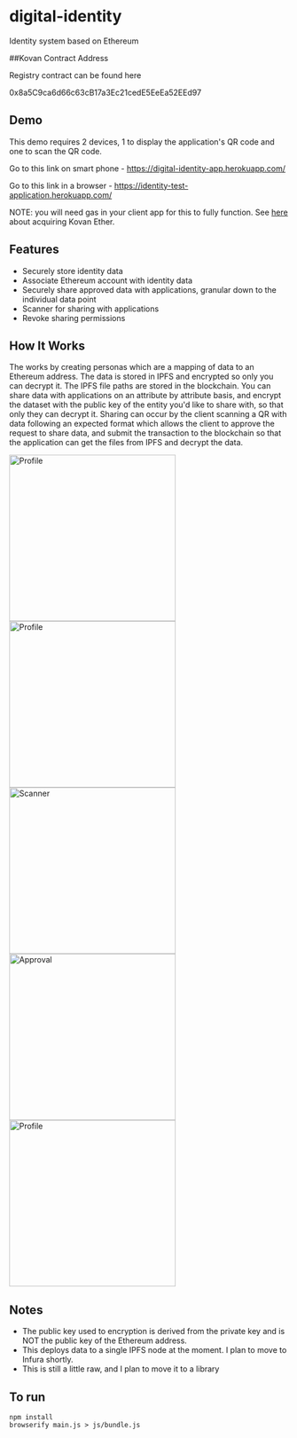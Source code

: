 # digital-identity
Identity system based on Ethereum

##Kovan Contract Address

Registry contract can be found here

0x8a5C9ca6d66c63cB17a3Ec21cedE5EeEa52EEd97

## Demo

This demo requires 2 devices, 1 to display the application's QR code and one to scan the QR code.

Go to this link on smart phone - https://digital-identity-app.herokuapp.com/

Go to this link in a browser - https://identity-test-application.herokuapp.com/

NOTE: you will need gas in your client app for this to fully function. See [here](https://github.com/kovan-testnet/faucet) about acquiring Kovan Ether.

## Features

* Securely store identity data
* Associate Ethereum account with identity data
* Securely share approved data with applications, granular down to the individual data point
* Scanner for sharing with applications
* Revoke sharing permissions

## How It Works

The works by creating personas which are a mapping of data to an Ethereum address.  The data is stored in IPFS and encrypted so only you can decrypt it.  The IPFS file paths are stored in the blockchain.  You can share data with applications on an attribute by attribute basis, and encrypt the dataset with the public key of the entity you'd like to share with, so that only they can decrypt it.  Sharing can occur by the client scanning a QR with data following an expected format which allows the client to approve the request to share data, and submit the transaction to the blockchain so that the application can get the files from IPFS and decrypt the data. 

<img alt="Profile" src="https://raw.githubusercontent.com/miller46/digital-identity/master/screenshots/profile1.png" width=300 />
<img alt="Profile" src="https://raw.githubusercontent.com/miller46/digital-identity/master/screenshots/profile2.png" width=300 />
<img alt="Scanner" src="https://raw.githubusercontent.com/miller46/digital-identity/master/screenshots/scanner.png" width=300 />
<img alt="Approval" src="https://raw.githubusercontent.com/miller46/digital-identity/master/screenshots/confirmation.png" width=300 />
<img alt="Profile" src="https://raw.githubusercontent.com/miller46/digital-identity/master/screenshots/success.png" width=300 />

## Notes

* The public key used to encryption is derived from the private key and is NOT the public key of the Ethereum address.
* This deploys data to a single IPFS node at the moment.  I plan to move to Infura shortly.
* This is still a little raw, and I plan to move it to a library

## To run

    npm install
    browserify main.js > js/bundle.js
